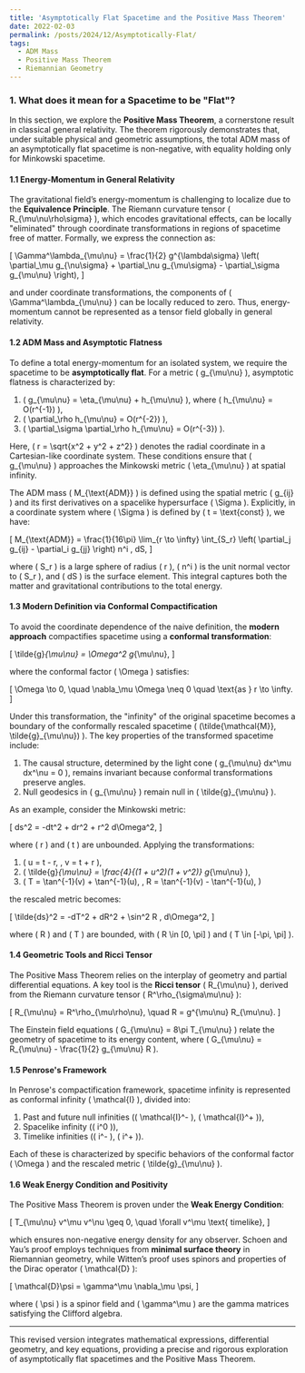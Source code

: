 ```yaml
---
title: 'Asymptotically Flat Spacetime and the Positive Mass Theorem'
date: 2022-02-03
permalink: /posts/2024/12/Asymptotically-Flat/
tags:
  - ADM Mass
  - Positive Mass Theorem
  - Riemannian Geometry
---
```



### 1. What does it mean for a Spacetime to be "Flat"?

In this section, we explore the **Positive Mass Theorem**, a cornerstone result in classical general relativity. The theorem rigorously demonstrates that, under suitable physical and geometric assumptions, the total ADM mass of an asymptotically flat spacetime is non-negative, with equality holding only for Minkowski spacetime.

#### 1.1 Energy-Momentum in General Relativity

The gravitational field’s energy-momentum is challenging to localize due to the **Equivalence Principle**. The Riemann curvature tensor \( R_{\mu\nu\rho\sigma} \), which encodes gravitational effects, can be locally "eliminated" through coordinate transformations in regions of spacetime free of matter. Formally, we express the connection as:

\[
\Gamma^\lambda_{\mu\nu} = \frac{1}{2} g^{\lambda\sigma} \left( \partial_\mu g_{\nu\sigma} + \partial_\nu g_{\mu\sigma} - \partial_\sigma g_{\mu\nu} \right),
\]

and under coordinate transformations, the components of \( \Gamma^\lambda_{\mu\nu} \) can be locally reduced to zero. Thus, energy-momentum cannot be represented as a tensor field globally in general relativity.

#### 1.2 ADM Mass and Asymptotic Flatness

To define a total energy-momentum for an isolated system, we require the spacetime to be **asymptotically flat**. For a metric \( g_{\mu\nu} \), asymptotic flatness is characterized by:

1. \( g_{\mu\nu} = \eta_{\mu\nu} + h_{\mu\nu} \), where \( h_{\mu\nu} = O(r^{-1}) \),
2. \( \partial_\rho h_{\mu\nu} = O(r^{-2}) \),
3. \( \partial_\sigma \partial_\rho h_{\mu\nu} = O(r^{-3}) \).

Here, \( r = \sqrt{x^2 + y^2 + z^2} \) denotes the radial coordinate in a Cartesian-like coordinate system. These conditions ensure that \( g_{\mu\nu} \) approaches the Minkowski metric \( \eta_{\mu\nu} \) at spatial infinity.

The ADM mass \( M_{\text{ADM}} \) is defined using the spatial metric \( g_{ij} \) and its first derivatives on a spacelike hypersurface \( \Sigma \). Explicitly, in a coordinate system where \( \Sigma \) is defined by \( t = \text{const} \), we have:

\[
M_{\text{ADM}} = \frac{1}{16\pi} \lim_{r \to \infty} \int_{S_r} \left( \partial_j g_{ij} - \partial_i g_{jj} \right) n^i \, dS,
\]

where \( S_r \) is a large sphere of radius \( r \), \( n^i \) is the unit normal vector to \( S_r \), and \( dS \) is the surface element. This integral captures both the matter and gravitational contributions to the total energy.

#### 1.3 Modern Definition via Conformal Compactification

To avoid the coordinate dependence of the naive definition, the **modern approach** compactifies spacetime using a **conformal transformation**:

\[
\tilde{g}_{\mu\nu} = \Omega^2 g_{\mu\nu},
\]

where the conformal factor \( \Omega \) satisfies:

\[
\Omega \to 0, \quad \nabla_\mu \Omega \neq 0 \quad \text{as } r \to \infty.
\]

Under this transformation, the "infinity" of the original spacetime becomes a boundary of the conformally rescaled spacetime \( (\tilde{\mathcal{M}}, \tilde{g}_{\mu\nu}) \). The key properties of the transformed spacetime include:

1. The causal structure, determined by the light cone \( g_{\mu\nu} dx^\mu dx^\nu = 0 \), remains invariant because conformal transformations preserve angles.
2. Null geodesics in \( g_{\mu\nu} \) remain null in \( \tilde{g}_{\mu\nu} \).

As an example, consider the Minkowski metric:

\[
ds^2 = -dt^2 + dr^2 + r^2 d\Omega^2,
\]

where \( r \) and \( t \) are unbounded. Applying the transformations:

1. \( u = t - r, \, v = t + r \),
2. \( \tilde{g}_{\mu\nu} = \frac{4}{(1 + u^2)(1 + v^2)} g_{\mu\nu} \),
3. \( T = \tan^{-1}(v) + \tan^{-1}(u), \, R = \tan^{-1}(v) - \tan^{-1}(u), \)

the rescaled metric becomes:

\[
\tilde{ds}^2 = -dT^2 + dR^2 + \sin^2 R \, d\Omega^2,
\]

where \( R \) and \( T \) are bounded, with \( R \in [0, \pi] \) and \( T \in [-\pi, \pi] \).

#### 1.4 Geometric Tools and Ricci Tensor

The Positive Mass Theorem relies on the interplay of geometry and partial differential equations. A key tool is the **Ricci tensor** \( R_{\mu\nu} \), derived from the Riemann curvature tensor \( R^\rho_{\sigma\mu\nu} \):

\[
R_{\mu\nu} = R^\rho_{\mu\rho\nu}, \quad R = g^{\mu\nu} R_{\mu\nu}.
\]

The Einstein field equations \( G_{\mu\nu} = 8\pi T_{\mu\nu} \) relate the geometry of spacetime to its energy content, where \( G_{\mu\nu} = R_{\mu\nu} - \frac{1}{2} g_{\mu\nu} R \).

#### 1.5 Penrose's Framework

In Penrose's compactification framework, spacetime infinity is represented as conformal infinity \( \mathcal{I} \), divided into:

1. Past and future null infinities (\( \mathcal{I}^- \), \( \mathcal{I}^+ \)),
2. Spacelike infinity (\( i^0 \)),
3. Timelike infinities (\( i^- \), \( i^+ \)).

Each of these is characterized by specific behaviors of the conformal factor \( \Omega \) and the rescaled metric \( \tilde{g}_{\mu\nu} \).

#### 1.6 Weak Energy Condition and Positivity

The Positive Mass Theorem is proven under the **Weak Energy Condition**:

\[
T_{\mu\nu} v^\mu v^\nu \geq 0, \quad \forall v^\mu \text{ timelike},
\]

which ensures non-negative energy density for any observer. Schoen and Yau’s proof employs techniques from **minimal surface theory** in Riemannian geometry, while Witten’s proof uses spinors and properties of the Dirac operator \( \mathcal{D} \):

\[
\mathcal{D}\psi = \gamma^\mu \nabla_\mu \psi,
\]

where \( \psi \) is a spinor field and \( \gamma^\mu \) are the gamma matrices satisfying the Clifford algebra.

---

This revised version integrates mathematical expressions, differential geometry, and key equations, providing a precise and rigorous exploration of asymptotically flat spacetimes and the Positive Mass Theorem.
